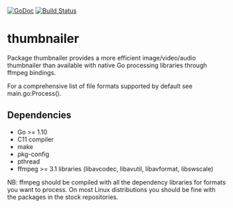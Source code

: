 [![GoDoc](https://godoc.org/github.com/bakape/thumbnailer?status.svg)](https://godoc.org/github.com/bakape/thumbnailer)
[![Build Status](https://travis-ci.com/bakape/thumbnailer.svg?branch=master)](https://travis-ci.com/bakape/thumbnailer)
# thumbnailer
Package thumbnailer provides a more efficient image/video/audio thumbnailer
than available with native Go processing libraries through ffmpeg bindings.

For a comprehensive list of file formats supported by default see
main.go:Process().

## Dependencies
* Go >= 1.10
* C11 compiler
* make
* pkg-config
* pthread
* ffmpeg >= 3.1 libraries (libavcodec, libavutil, libavformat, libswscale)

NB: ffmpeg should be compiled with all the dependency libraries for
formats you want to process. On most Linux distributions you should be fine with
the packages in the stock repositories.
